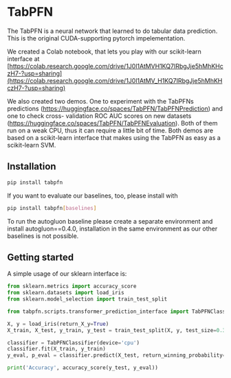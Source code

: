 # TabPFN

The TabPFN is a neural network that learned to do tabular data prediction.
This is the original CUDA-supporting pytorch impelementation.

We created a Colab notebook, that lets you play with our scikit-learn interface at [https://colab.research.google.com/drive/1J0l1AtMVH1KQ7IRbgJje5hMhKHczH7-?usp=sharing](https://colab.research.google.com/drive/1J0l1AtMV_H1KQ7IRbgJje5hMhKHczH7-?usp=sharing)

We also created two demos. One to experiment with the TabPFNs predictions (https://huggingface.co/spaces/TabPFN/TabPFNPrediction) and one to check cross-
validation ROC AUC scores on new datasets (https://huggingface.co/spaces/TabPFN/TabPFNEvaluation). Both of them run on a weak CPU, thus it can require a little bit of time.
Both demos are based on a scikit-learn interface that makes using the TabPFN as easy as a scikit-learn SVM.

## Installation

```bash
pip install tabpfn
```

If you want to evaluate our baselines, too, please install with
```bash
pip install tabpfn[baselines]
```
To run the autogluon baseline please create a separate environment and install autogluon==0.4.0, installation in the same environment as our other baselines is not possible.

## Getting started

A simple usage of our sklearn interface is:
```python
from sklearn.metrics import accuracy_score
from sklearn.datasets import load_iris
from sklearn.model_selection import train_test_split

from tabpfn.scripts.transformer_prediction_interface import TabPFNClassifier

X, y = load_iris(return_X_y=True)
X_train, X_test, y_train, y_test = train_test_split(X, y, test_size=0.33, random_state=42)

classifier = TabPFNClassifier(device='cpu')
classifier.fit(X_train, y_train)
y_eval, p_eval = classifier.predict(X_test, return_winning_probability=True)

print('Accuracy', accuracy_score(y_test, y_eval))
```


